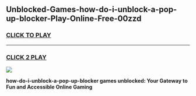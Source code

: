 
## Unblocked-Games-how-do-i-unblock-a-pop-up-blocker-Play-Online-Free-00zzd
<h3>
<a href="https://premium76.site?title=how-do-i-unblock-a-pop-up-blocker&ref=26A">CLICK TO PLAY</a></h3>
<hr>

<h3>
<a href="https://premium76.site?title=how-do-i-unblock-a-pop-up-blocker&ref=26A">CLICK 2 PLAY</a>
  
</h3>

<a href="https://premium76.site?title=how-do-i-unblock-a-pop-up-blocker&ref=26A"><img src="https://clearcache.store/games.png"></a>


**how-do-i-unblock-a-pop-up-blocker games unblocked: Your Gateway to Fun and Accessible Online Gaming**
